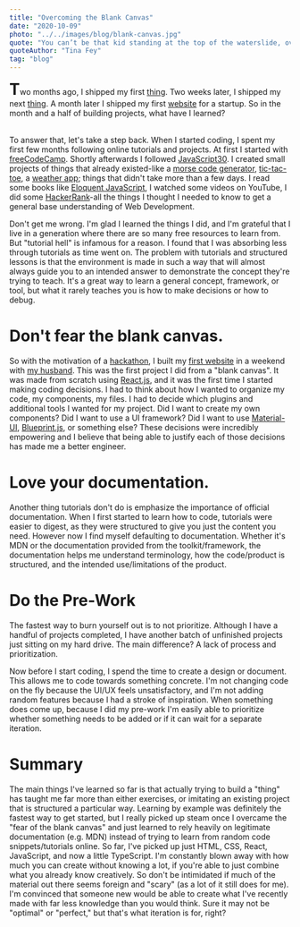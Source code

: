 ```yaml
---
title: "Overcoming the Blank Canvas"
date: "2020-10-09"
photo: "../../images/blog/blank-canvas.jpg"
quote: "You can’t be that kid standing at the top of the waterslide, overthinking it. You have to go down the chute."
quoteAuthor: "Tina Fey"
tag: "blog"
---
```


<h1 style="display:inline">T</h1>wo months ago, I shipped my first <a href="https://moreeyesplz.com/">thing</a>. Two weeks later, I shipped my next <a href="https://github.com/duchess-toffee/squidy/">thing</a>. A month later I shipped my first <a href="https://business.hyperflyer.com/">website</a> for a startup. So in the month and a half of building projects, what have I learned?</br></br>

To answer that, let's take a step back. When I started coding, I spent my first few months following online tutorials and projects. At first I started with [freeCodeCamp](https://www.freecodecamp.org/learn/). Shortly afterwards I followed [JavaScript30](https://javascript30.com/). I created small projects of things that already existed-like a [morse code generator](https://github.com/duchess-toffee/morse_code), [tic-tac-toe](https://github.com/duchess-toffee/tic_tac_toe), a [weather app](https://github.com/duchess-toffee/weather_station); things that didn't take more than a few days. I read some books like [Eloquent JavaScript](https://eloquentjavascript.net/), I watched some videos on YouTube, I did some [HackerRank](https://www.hackerrank.com/)-all the things I thought I needed to know to get a general base understanding of Web Development.

Don't get me wrong. I'm glad I learned the things I did, and I'm grateful that I live in a generation where there are so many free resources to learn from. But "tutorial hell" is infamous for a reason. I found that I was absorbing less through tutorials as time went on. The problem with tutorials and structured lessons is that the environment is made in such a way that will almost always guide you to an intended answer to demonstrate the concept they're trying to teach. It's a great way to learn a general concept, framework, or tool, but what it rarely teaches you is how to make decisions or how to debug.

# Don't fear the blank canvas.

So with the motivation of a [hackathon](https://dev.to/devteam/announcing-the-github-actions-hackathon-on-dev-3ljn), I built my [first website](https://moreeyesplz.com/) in a weekend with [my husband](https://github.com/jeremyong). This was the first project I did from a "blank canvas". It was made from scratch using [React.js](https://reactjs.org/), and it was the first time I started making coding decisions. I had to think about how I wanted to organize my code, my components, my files. I had to decide which plugins and additional tools I wanted for my project. Did I want to create my own components? Did I want to use a UI framework? Did I want to use [Material-UI](https://material-ui.com/), [Blueprint.js](https://blueprintjs.com/), or something else? These decisions were incredibly empowering and I believe that being able to justify each of those decisions has made me a better engineer.

# Love your documentation.

Another thing tutorials don't do is emphasize the importance of official documentation. When I first started to learn how to code, tutorials were easier to digest, as they were structured to give you just the content you need. However now I find myself defaulting to documentation. Whether it's MDN or the documentation provided from the toolkit/framework, the documentation helps me understand terminology, how the code/product is structured, and the intended use/limitations of the product.

# Do the Pre-Work

The fastest way to burn yourself out is to not prioritize. Although I have a handful of projects completed, I have another batch of unfinished projects just sitting on my hard drive. The main difference? A lack of process and prioritization.

Now before I start coding, I spend the time to create a design or document. This allows me to code towards something concrete. I'm not changing code on the fly because the UI/UX feels unsatisfactory, and I'm not adding random features because I had a stroke of inspiration. When something does come up, because I did my pre-work I'm easily able to prioritize whether something needs to be added or if it can wait for a separate iteration.

# Summary

The main things I've learned so far is that actually trying to build a "thing" has taught me far more than either exercises, or imitating an existing project that is structured a particular way. Learning by example was definitely the fastest way to get started, but I really picked up steam once I overcame the "fear of the blank canvas" and just learned to rely heavily on legitimate documentation (e.g. MDN) instead of trying to learn from random code snippets/tutorials online. So far, I've picked up just HTML, CSS, React, JavaScript, and now a little TypeScript. I'm constantly blown away with how much you can create without knowing a lot, if you're able to just combine what you already know creatively. So don't be intimidated if much of the material out there seems foreign and "scary" (as a lot of it still does for me). I'm convinced that someone new would be able to create what I've recently made with far less knowledge than you would think. Sure it may not be "optimal" or "perfect," but that's what iteration is for, right?
